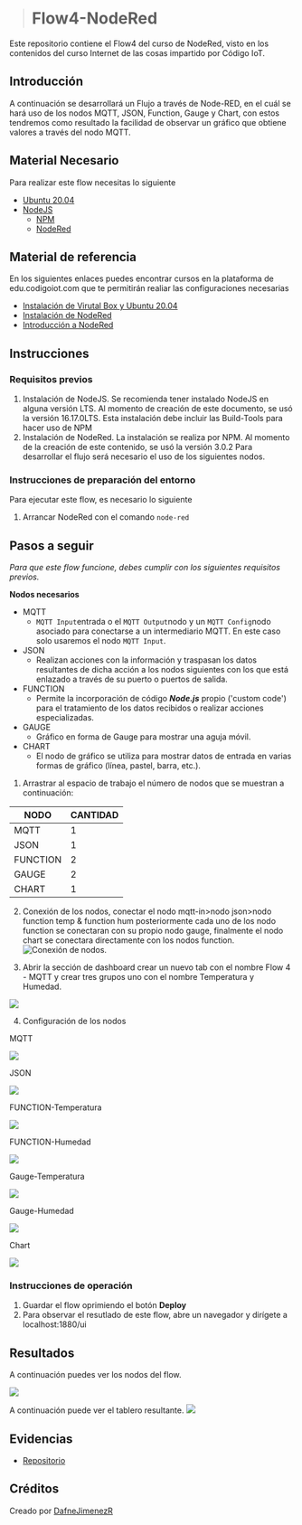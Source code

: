 > # Flow4-NodeRed

Este repositorio contiene el Flow4 del curso de NodeRed, visto en los contenidos del curso Internet de las cosas impartido por Código IoT.

## Introducción

A continuación se desarrollará un Flujo a través de Node-RED, en el cuál se hará uso de los nodos MQTT, JSON, Function, Gauge y Chart, con estos tendremos como resultado la facilidad de observar un gráfico que obtiene valores a través del nodo MQTT.
  
## Material Necesario

Para realizar este flow necesitas lo siguiente

-   [Ubuntu 20.04](https://releases.ubuntu.com/20.04/)
-   [NodeJS](https://nodejs.org/es/)
    -   [NPM](https://www.npmjs.com/)
    -   [NodeRed](https://nodered.org/docs/getting-started/local)

## Material de referencia

En los siguientes enlaces puedes encontrar cursos en la plataforma de edu.codigoiot.com que te permitirán realiar las configuraciones necesarias

-   [Instalación de Virutal Box y Ubuntu 20.04](https://edu.codigoiot.com/course/view.php?id=812)
-   [Instalación de NodeRed](https://edu.codigoiot.com/course/view.php?id=817)
-   [Introducción a NodeRed](https://edu.codigoiot.com/course/view.php?id=278)

## Instrucciones

### Requisitos previos

1.  Instalación de NodeJS. Se recomienda tener instalado NodeJS en alguna versión LTS. Al momento de creación de este documento, se usó la versión 16.17.0LTS. Esta instalación debe incluir las Build-Tools para hacer uso de NPM
2.  Instalación de NodeRed. La instalación se realiza por NPM. Al momento de la creación de este contenido, se usó la versión 3.0.2
Para desarrollar el flujo será necesario el uso de los siguientes nodos.



### Instrucciones de preparación del entorno

Para ejecutar este flow, es necesario lo siguiente

1.  Arrancar NodeRed con el comando  `node-red`

## Pasos a seguir

*Para que este flow funcione, debes cumplir con los siguientes requisitos previos.*

**Nodos necesarios**

-   MQTT
    -    `MQTT Input`entrada o el `MQTT Output`nodo y un `MQTT Config`nodo asociado para conectarse a un intermediario MQTT. En este caso solo usaremos el nodo `MQTT Input`.
 - JSON
     -   Realizan acciones con la información y traspasan los datos resultantes de dicha acción a los nodos siguientes con los que está enlazado a través de su puerto o puertos de salida.
- FUNCTION
	- Permite la incorporación de código **_Node.js_** propio ('custom code') para el tratamiento de los datos recibidos o realizar acciones especializadas. 
- GAUGE
	-  Gráfico en forma de Gauge para mostrar una aguja móvil.
- CHART
	- El nodo de gráfico se utiliza para mostrar datos de entrada en varias formas de gráfico (línea, pastel, barra, etc.).


1. Arrastrar al espacio de trabajo el número de nodos que se muestran a continuación:

| NODO | CANTIDAD  |
|--|--|
|MQTT| 1 |
|JSON|1|
|FUNCTION|2|
|GAUGE|2|
|CHART|1|


2.  Conexión de los nodos, conectar el nodo mqtt-in>nodo json>nodo function temp & function hum posteriormente cada uno de los nodo function se conectaran con su propio nodo gauge, finalmente el nodo chart se conectara directamente con los nodos function. 
![Conexión de nodos.](https://github.com/DafneJimenezR/Flow4-NodeRed/blob/main/conexiones.png)

3. Abrir la sección de dashboard crear un nuevo tab con el nombre Flow 4 - MQTT y crear tres grupos uno con el nombre Temperatura y Humedad.

![](https://github.com/DafneJimenezR/Flow4-NodeRed/blob/main/dashboart_layout.png)

4. Configuración de los nodos

MQTT

![](https://github.com/DafneJimenezR/Flow4-NodeRed/blob/main/mqtt_in.png)

JSON

![](https://github.com/DafneJimenezR/Flow4-NodeRed/blob/main/json_.png)

FUNCTION-Temperatura

![](https://github.com/DafneJimenezR/Flow4-NodeRed/blob/main/function_temp.png)

FUNCTION-Humedad

![](https://github.com/DafneJimenezR/Flow4-NodeRed/blob/main/function_hum.png)

Gauge-Temperatura

![](https://github.com/DafneJimenezR/Flow4-NodeRed/blob/main/gauge_temp.png)

Gauge-Humedad

![](https://github.com/DafneJimenezR/Flow4-NodeRed/blob/main/gauge_hum.png)

Chart

![](https://github.com/DafneJimenezR/Flow4-NodeRed/blob/main/chart.png)

### Instrucciones de operación
1. Guardar el flow oprimiendo el botón  **Deploy**
2. Para observar el resutlado de este flow, abre un navegador y dirígete a localhost:1880/ui

## Resultados

A continuación puedes ver los nodos del flow.

[![](https://github.com/DafneJimenezR/Flow4-NodeRed/blob/main/conexiones.png)](https://github.com/DafneJimenezR/Flow4-NodeRed/blob/main/conexiones.png)

A continuación puede ver el tablero resultante.
[![](https://github.com/DafneJimenezR/Flow4-NodeRed/blob/main/tablero.png)](https://github.com/DafneJimenezR/Flow4-NodeRed/blob/main/tablero.png)

## Evidencias

-   [Repositorio](https://github.com/DafneJimenezR/Flow2-NodeRed)

## Créditos
Creado por  [DafneJimenezR](https://github.com/DafneJimenezR)



